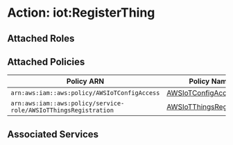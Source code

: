 # Action: iot:RegisterThing

## Attached Roles

## Attached Policies

| Policy ARN | Policy Name |
|------------|-------------|
| `arn:aws:iam::aws:policy/AWSIoTConfigAccess` | [AWSIoTConfigAccess](../policies.md#awsiotconfigaccess) |
| `arn:aws:iam::aws:policy/service-role/AWSIoTThingsRegistration` | [AWSIoTThingsRegistration](../policies.md#awsiotthingsregistration) |

## Associated Services

